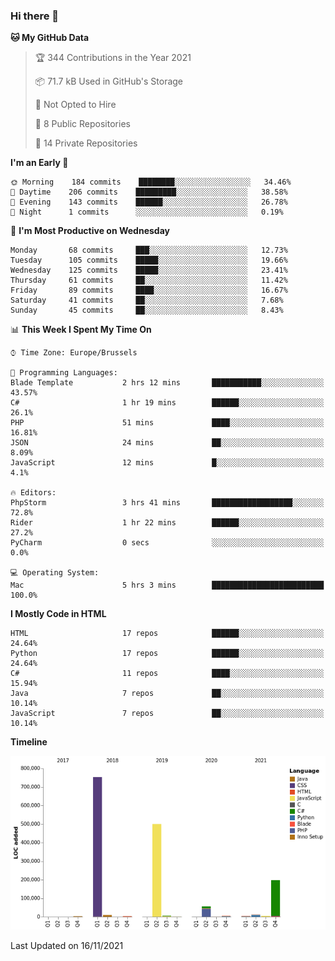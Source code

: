 ### Hi there 👋

<!--START_SECTION:waka-->
**🐱 My GitHub Data** 

> 🏆 344 Contributions in the Year 2021
 > 
> 📦 71.7 kB Used in GitHub's Storage 
 > 
> 🚫 Not Opted to Hire
 > 
> 📜 8 Public Repositories 
 > 
> 🔑 14 Private Repositories  
 > 
**I'm an Early 🐤** 

```text
🌞 Morning    184 commits    ████████░░░░░░░░░░░░░░░░░   34.46% 
🌆 Daytime    206 commits    █████████░░░░░░░░░░░░░░░░   38.58% 
🌃 Evening    143 commits    ██████░░░░░░░░░░░░░░░░░░░   26.78% 
🌙 Night      1 commits      ░░░░░░░░░░░░░░░░░░░░░░░░░   0.19%

```
📅 **I'm Most Productive on Wednesday** 

```text
Monday       68 commits     ███░░░░░░░░░░░░░░░░░░░░░░   12.73% 
Tuesday      105 commits    █████░░░░░░░░░░░░░░░░░░░░   19.66% 
Wednesday    125 commits    █████░░░░░░░░░░░░░░░░░░░░   23.41% 
Thursday     61 commits     ██░░░░░░░░░░░░░░░░░░░░░░░   11.42% 
Friday       89 commits     ████░░░░░░░░░░░░░░░░░░░░░   16.67% 
Saturday     41 commits     ██░░░░░░░░░░░░░░░░░░░░░░░   7.68% 
Sunday       45 commits     ██░░░░░░░░░░░░░░░░░░░░░░░   8.43%

```


📊 **This Week I Spent My Time On** 

```text
⌚︎ Time Zone: Europe/Brussels

💬 Programming Languages: 
Blade Template           2 hrs 12 mins       ███████████░░░░░░░░░░░░░░   43.57% 
C#                       1 hr 19 mins        ██████░░░░░░░░░░░░░░░░░░░   26.1% 
PHP                      51 mins             ████░░░░░░░░░░░░░░░░░░░░░   16.81% 
JSON                     24 mins             ██░░░░░░░░░░░░░░░░░░░░░░░   8.09% 
JavaScript               12 mins             █░░░░░░░░░░░░░░░░░░░░░░░░   4.1%

🔥 Editors: 
PhpStorm                 3 hrs 41 mins       ██████████████████░░░░░░░   72.8% 
Rider                    1 hr 22 mins        ██████░░░░░░░░░░░░░░░░░░░   27.2% 
PyCharm                  0 secs              ░░░░░░░░░░░░░░░░░░░░░░░░░   0.0%

💻 Operating System: 
Mac                      5 hrs 3 mins        █████████████████████████   100.0%

```

**I Mostly Code in HTML** 

```text
HTML                     17 repos            ██████░░░░░░░░░░░░░░░░░░░   24.64% 
Python                   17 repos            ██████░░░░░░░░░░░░░░░░░░░   24.64% 
C#                       11 repos            ████░░░░░░░░░░░░░░░░░░░░░   15.94% 
Java                     7 repos             ██░░░░░░░░░░░░░░░░░░░░░░░   10.14% 
JavaScript               7 repos             ██░░░░░░░░░░░░░░░░░░░░░░░   10.14%

```


**Timeline**

![Chart not found](https://raw.githubusercontent.com/guillaumedeplancke/guillaumedeplancke/main/charts/bar_graph.png) 


 Last Updated on 16/11/2021
<!--END_SECTION:waka-->
